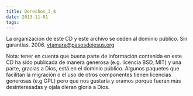 ```yaml
---
title: Derechos_3_8
date: 2013-11-01
tags:
---
```

La organización de este CD y este archivo se ceden al dominio público.
Sin garantías. 2006. vtamara@pasosdejesus.org

Nota: tener en cuenta que buena parte de información contenida en este CD 
 	ha sido publicada de manera generosa (e.g. licencia BSD, MIT) y 
 	una parte, gracias a Dios, está en el dominio público.
 	Algunos paquetes que facilitan la migración o el uso de otros 
 	componentes tienen licencias generosas (e.g GPL) pero que nos gustaría 
 	y oramos porque fueran más desinteresadas y ojala dieran gloria a 
 	Dios.
